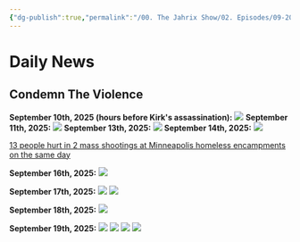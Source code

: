 ```yaml
---
{"dg-publish":true,"permalink":"/00. The Jahrix Show/02. Episodes/09-2025/20/","tags":["jahrixshow","politics","dailynews","september"],"created":"2025-09-19T21:06:41.483-04:00","updated":"2025-09-20T12:25:31.302-04:00"}
---
```


# Daily News
## Condemn The Violence
**September 10th, 2025 (hours before Kirk's assassination):** ![](https://x.com/CalltoActivism/status/1968465384874402267)
**September 11th, 2025:**
![](https://x.com/cspan/status/1966254949198643586)
**September 13th, 2025:** 
![](https://x.com/RpsAgainstTrump/status/1966945803471101990)
**September 14th, 2025:** 
![](https://x.com/kilmeade/status/1967219726456959138)

[13 people hurt in 2 mass shootings at Minneapolis homeless encampments on the same day](https://abcnews.go.com/US/people-hurt-mass-shootings-minneapolis-homeless-encampments/story?id=125620641)

**September 16th, 2025:** 
![](https://x.com/LauraRiggaro/status/1968512845793874102)

**September 17th, 2025:**
![](https://x.com/RpsAgainstTrump/status/1968463818859725238)
![](https://x.com/RpsAgainstTrump/status/1968473255716483580)

**September 18th, 2025:**
![](https://x.com/RpsAgainstTrump/status/1968819228976275691)

**September 19th, 2025:** 
![](https://x.com/LauraLoomer/status/1968686548783686116)
![](https://x.com/LauraLoomer/status/1969072001902915824)
![](https://x.com/RepFine/status/1968814571805692382)
![](https://x.com/Acyn/status/1969181163433705954)